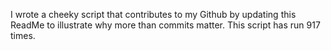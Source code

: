 I wrote a cheeky script that contributes to my Github by updating this ReadMe to illustrate why more than commits matter. This script has run 917 times.
